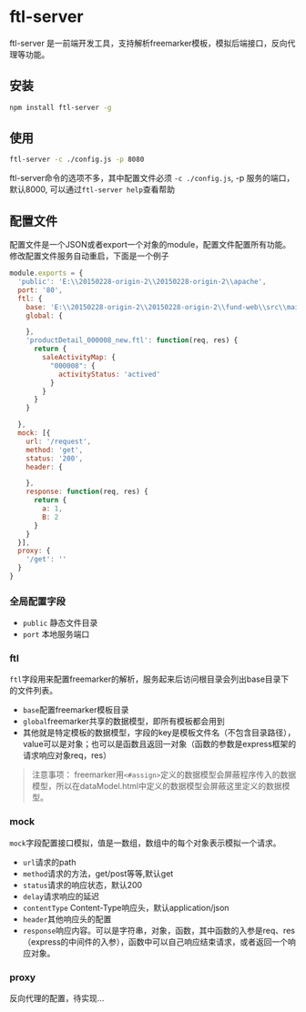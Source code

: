# ftl-server
ftl-server 是一前端开发工具，支持解析freemarker模板，模拟后端接口，反向代理等功能。

## 安装

```bash
npm install ftl-server -g
```
## 使用

```bash
ftl-server -c ./config.js -p 8080
```

ftl-server命令的选项不多，其中配置文件必须 `-c ./config.js`, -p 服务的端口，默认8000, 可以通过`ftl-server help`查看帮助

## 配置文件

配置文件是一个JSON或者export一个对象的module，配置文件配置所有功能。修改配置文件服务自动重启，下面是一个例子

```js
module.exports = {
  'public': 'E:\\20150228-origin-2\\20150228-origin-2\\apache',
  port: '80',
  ftl: {
    base: 'E:\\20150228-origin-2\\20150228-origin-2\\fund-web\\src\\main\\webapp\\WEB-INF\\ftl',
    global: {

    },
    'productDetail_000008_new.ftl': function(req, res) {
      return {
        saleActivityMap: {
          "000008": {
            activityStatus: 'actived'
          }
        }
      }
    }

  },
  mock: [{
    url: '/request',
    method: 'get',
    status: '200',
    header: {

    },
    response: function(req, res) {
      return {
        a: 1,
        B: 2
      }
    }
  }],
  proxy: {
    '/get': ''
  }
}
```

### 全局配置字段

* `public` 静态文件目录
* `port` 本地服务端口

### ftl

`ftl`字段用来配置freemarker的解析，服务起来后访问根目录会列出base目录下的文件列表。

* `base`配置freemarker模板目录
*  `global`freemarker共享的数据模型，即所有模板都会用到
* 其他就是特定模板的数据模型，字段的key是模板文件名（不包含目录路径），value可以是对象；也可以是函数且返回一对象（函数的参数是express框架的请求响应对象req，res）



> 注意事项： freemarker用`<#assign>`定义的数据模型会屏蔽程序传入的数据模型，所以在dataModel.html中定义的数据模型会屏蔽这里定义的数据模型。  

### mock

`mock`字段配置接口模拟，值是一数组，数组中的每个对象表示模拟一个请求。

* `url`请求的path
* `method`请求的方法，get/post等等,默认get
* `status`请求的响应状态，默认200
* `delay`请求响应的延迟
* `contentType` Content-Type响应头，默认application/json
* `header`其他响应头的配置
* `response`响应内容。可以是字符串，对象，函数，其中函数的入参是req、res（express的中间件的入参），函数中可以自己响应结束请求，或者返回一个响应对象。

### proxy

反向代理的配置，待实现...
